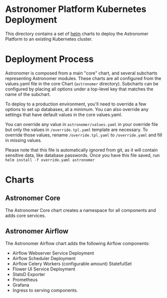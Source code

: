 # Astronomer Platform Kubernetes Deployment
This directory contains a set of [helm](http://helm.sh) charts to deploy the Astronomer Platform to an existing Kubernetes cluster. 

# Deployment Process
Astronomer is composed from a main "core" chart, and several subcharts representing Astronomer modules. These charts are all configured from the values.yaml file in the core Chart (`astronomer` directory). Subcharts can be configured by placing all options under a top-level key that matches the name of the subchart.

To deploy to a production environment, you'll need to override a few options to set up databases, at a minimum. You can also override any settings that have default values in the core values.yaml.

You can override any value in `astronomer/values.yaml` in your override file but only the values in `/override.tpl.yaml` template are necessary. To override those values, rename `/override.tpl.yaml` to `/override.yaml` and fill in missing values. 

Please note that this file is automatically ignored from git, as it will contain sensitive data, like database passwords. Once you have this file saved, run `helm install -f override.yaml astronomer`

# Charts
## Astronomer Core
The Astronomer Core chart creates a namespace for all components and adds core services.

## Astronomer Airflow
The Astronomer Airflow chart adds the following Airflow components:
- Airflow Webserver Service Deployment
- Airflow Scheduler Deployment
- Airflow Celery Workers (configurable amount) StatefulSet
- Flower UI Service Deployment
- StatsD Exporter
- Prometheus
- Grafana
- Ingress to serving components.
